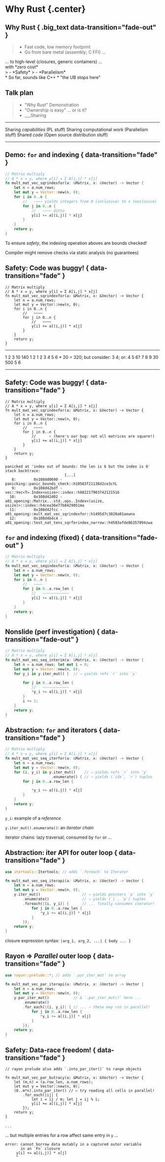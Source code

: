 # Why Rust {.center}

## Why Rust { .big_text data-transition="fade-out" }

> - Fast code, low memory footprint
> - Go from bare metal (assembly; C FFI) ...
  <div class="fragment">... to high-level (closures, generic containers) ...</div>
  <div class="fragment">with *zero cost*</div>
> - *Safety*
> - *Parallelism*

<div class="notes">
 * So far, sounds like C++
 * "the UB stops here"
</div>

<!-- Abstract Demo Support Code

```rust
#[derive(Clone, PartialEq, Eq, Debug)]
pub struct Matrix {
    num_rows: usize, row_len: usize, data: Vec<i32>,
}

#[derive(Clone, PartialEq, Eq, Debug)]
pub struct Vector {
    data: Vec<i32>,
}
impl Vector {
    pub fn new(n: usize, init: i32) -> Vector { Vector { data: vec![init; n] } }
    pub fn iter(&self) -> ::std::slice::Iter<i32> { self.data.iter() }
    pub fn iter_mut(&mut self) -> ::std::slice::IterMut<i32> { self.data.iter_mut() }
    pub fn par_iter_mut(&mut self) -> ::rayon::par_iter::slice_mut::SliceIterMut<i32> { self.data.par_iter_mut() }
}

pub struct Rows<'a> { row_len: usize, remain: &'a [i32], }

impl<'a> ::std::iter::Iterator for Rows<'a>{
    type Item = &'a [i32];
    #[inline]
    fn next(&mut self) -> Option<&'a [i32]> {
        if self.row_len > self.remain.len() {
            debug_assert_eq!(self.remain.len(), 0);
            return None;
        }
        let (pre, post) = self.remain.split_at(self.row_len);
        self.remain = post;
        return Some(pre);
    }
}

impl Matrix {
    #[inline]
    pub fn row(&self, i: usize) -> &[i32] {
        let offset = i * self.row_len;
        &self.data[offset..(offset + self.row_len)]
    }

    #[inline]
    pub fn rows(&self) -> Rows {
        debug_assert_eq!(self.data.len() % self.row_len, 0);
        Rows { row_len: self.row_len, remain: &self.data[..] }
    }
}

impl ::std::ops::Index<(usize)> for Vector {
    type Output = i32;
    fn index(&self, i: usize) -> &i32 { &self.data[i] }
}
impl ::std::ops::IndexMut<(usize)> for Vector {
    fn index_mut(&mut self, i: usize) -> &mut i32 { &mut self.data[i] }
}
impl ::std::ops::Index<(usize, usize)> for Matrix {
    type Output = i32;
    fn index(&self, (i,j): (usize, usize)) -> &i32 { &self.data[i*self.row_len + j] }
}
```
-->

## Talk plan

>- "Why Rust" Demonstration
>- "Ownership is easy"
   ... or is it?
>- ___Sharing
   -----------------------------  --------------------------------
   Sharing *capabilities*         (PL stuff)
   Sharing computational *work*   (Parallelism stuff)
   Shared *code*                  (Open source distribution stuff)
   -----------------------------  --------------------------------

## Demo: `for` and indexing { data-transition="fade" }

```rust
// Matrix multiply
// A * x = y, where y[i] = Σ A[i,j] * x[j]
fn mult_mat_vec_sqrindexfor(a: &Matrix, x: &Vector) -> Vector {
    let n = a.num_rows;
    let mut y = Vector::new(n, 0);
    for i in 0..n {
        //   ~~~~ yields integers from 0 (inclusive) to n (exclusive)
        for j in 0..n {
            //   ~~~~ ditto
            y[i] += a[(i,j)] * x[j]
        }
    }
    return y;
}
```

<!--
----- - -- - ---
1 2 3   10   140
4 5 6 * 20 = 320
7 8 9   30   500
----- - -- - ---
-->


To ensure *safety*, the indexing operation aboves are bounds checked!

Compiler might remove checks via static analysis (no guarantees)

## Safety: Code was buggy! { data-transition="fade" }

``` {.rust}
// Matrix multiply
// A * x = y, where y[i] = Σ A[i,j] * x[j]
fn mult_mat_vec_sqrindexfor(a: &Matrix, x: &Vector) -> Vector {
    let n = a.num_rows;
    let mut y = Vector::new(n, 0);
    for i in 0..n {
        //   ~~~~
        for j in 0..n {
            //   ~~~~
            y[i] += a[(i,j)] * x[j]
        }
    }
    return y;
}
```

- - - - -- - ----  -------------  - -- --  - - --
1 2 3   10   140                  1 2      1 2 3
4 5 6 * 20 = 320;  but consider:  3 4; or: 4 5 6?
7 8 9   30   500                  5 6
- - - - -- - ----  -------------  - -- --  - - --

## Safety: Code was buggy! { data-transition="fade" }

``` {.rust}
// Matrix multiply
// A * x = y, where y[i] = Σ A[i,j] * x[j]
fn mult_mat_vec_sqrindexfor(a: &Matrix, x: &Vector) -> Vector {
    let n = a.num_rows;
    let mut y = Vector::new(n, 0);
    for i in 0..n {
        //   ~~~~
        for j in 0..n {
            //      ~ (here's our bug: not all matrices are square!)
            y[i] += a[(i,j)] * x[j]
        }
    }
    return y;
}
```

```
panicked at 'index out of bounds: the len is 6 but the index is 6'
stack backtrace:
                           [...]
   8:        0x108dd0690 - panicking::panic_bounds_check::h10583f21138d2ce3cYL
   9:        0x108d42bdf - vec::Vec<T>.Index<usize>::index::h882217903742121516
  10:        0x108d42d02 - a01_opening::Matrix...std..ops..Index<(usize, usize)>::index::h4cea36e77b8429051ma
  11:        0x108d42fcc - a01_opening::mult_mat_vec_sqrindexfor::h1495d7c3020a01aewna
  12:        0x108d4b4c4 - a01_opening::test_nat_tens_sqrforindex_narrow::h4503afde86357094zwa
```

## `for` and indexing (fixed) { data-transition="fade-out" }


```rust
// Matrix multiply
// A * x = y, where y[i] = Σ A[i,j] * x[j]
fn mult_mat_vec_seqindexfor(a: &Matrix, x: &Vector) -> Vector {
    let n = a.num_rows;
    let mut y = Vector::new(n, 0);
    for i in 0..n {
        //   ~~~~
        for j in 0..a.row_len {
            //   ~~~~~~~~~~~~
            y[i] += a[(i,j)] * x[j]
        }
    }
    return y;
}
```

## Nonslide (perf investigation)  { data-transition="fade-out" }

```rust
// Matrix multiply
// A * x = y, where y[i] = Σ A[i,j] * x[j]
fn mult_mat_vec_seq_interim(a: &Matrix, x: &Vector) -> Vector {
    let n = a.num_rows; let mut i = 0;
    let mut y = Vector::new(n, 0);
    for y_i in y.iter_mut() {  // ⇒ yields refs `r` into `y`

        for j in 0..a.row_len {
            //   ~~~~~~~~~~~~
            *y_i += a[(i,j)] * x[j]
        }
        i += 1;
    }
    return y;
}
```

## Abstraction: `for` and iterators { data-transition="fade" }

```rust
// Matrix multiply
// A * x = y, where y[i] = Σ A[i,j] * x[j]
fn mult_mat_vec_seq_iterfor(a: &Matrix, x: &Vector) -> Vector {
    let n = a.num_rows;
    let mut y = Vector::new(n, 0);
    for (i, y_i) in y.iter_mut()    // ⇒ yields refs `r` into `y`
                     .enumerate() { // ⇒ yields (`idx`, `r`) tuples
        for j in 0..a.row_len {

            *y_i += a[(i,j)] * x[j]
        }
    }
    return y;
}
```

`y_i`: example of a *reference*

`y.iter_mut().enumerate()`: an *iterator chain*

iterator chains: lazy traversal; consumed by `for` or ...

<!-- (removing note about indexing, b/c benchmarks are not supporting point)

No indexing ⇒ No checks!

(assuming `a.rows()` is implemented well.)
-->

## Abstraction: iter API for outer loop { data-transition="fade" }
```rust
use itertools::Itertools; // adds `.foreach` to Iterator

fn mult_mat_vec_seq_iterapi(a: &Matrix, x: &Vector) -> Vector {
    let n = a.num_rows;
    let mut y = Vector::new(n, 0);
    y.iter_mut()                   // ⇒ yields pointers `p` into `y`
        .enumerate()               // ⇒ yields (`i`, `p`) tuples
        .foreach(|(i, y_i)| {      // ... finally consumes iterator!
            for j in 0..a.row_len {
                *y_i += a[(i,j)] * x[j]
            }
        });
    return y;
}
```

closure expression syntax: `|arg_1, arg_2, ...| { body ... }`

## Rayon ⇒ *Parallel* outer loop  { data-transition="fade" }
```rust
use rayon::prelude::*; // adds `.par_iter_mut` to array

fn mult_mat_vec_par_iterapi(a: &Matrix, x: &Vector) -> Vector {
    let n = a.num_rows;
    let mut y = Vector::new(n, 0);
    y.par_iter_mut()           // Δ `.par_iter_mut()` here ...
        .enumerate()
        .for_each(|(i, y_i)| { // ... ⇒ these may run in parallel!
            for j in 0..a.row_len {
                *y_i += a[(i,j)] * x[j]
            }
        });
    return y;
}
```

## Safety: Data-race freedom! { data-transition="fade" }

``` {.rust .compile_error}
// rayon prelude also adds `.into_par_iter()` to range objects

fn mult_mat_vec_par_butracy(a: &Matrix, x: &Vector) -> Vector {
    let (m,n) = (a.row_len, a.num_rows);
    let mut y = Vector::new(n, 0);
    (0..m*n).into_par_iter() // ⇐ try reading all cells in parallel!
        .for_each(|ij| {
            let i = ij / m; let j = ij % i;
            y[i] += a[(i,j)] * x[j]
        });
    return y;
}
```

. . .

... but multiple entries for a row affect same entry in `y` ...


``` {.fragment .compile_error}
error: cannot borrow data mutably in a captured outer variable
       in an `Fn` closure
     y[i] += a[(i,j)] * x[j]
     ^
```

<!-- test code

```rust
#[cfg(test)]
fn nat_mat() -> Matrix {
    Matrix { num_rows: 3, row_len: 3,
             data: vec![1,2,3,
                        4,5,6,
                        7,8,9] }
}

#[cfg(test)]
fn nat_mat_narrow() -> Matrix {
    Matrix { num_rows: 3, row_len: 2,
             data: vec![1,2,
                        3,4,
                        5,6] }
}

#[cfg(test)]
fn nat_mat_stout() -> Matrix {
    Matrix { num_rows: 2, row_len: 3,
             data: vec![1,2,3,
                        4,5,6] }
}

#[cfg(test)]
fn tens_vec() -> Vector { Vector { data: vec![10,20,30] } }

#[cfg(test)]
fn big_mat() -> Matrix {
    Matrix { num_rows: 1000, row_len: 1000,
             data: vec![10; 1000000] }
}

#[cfg(test)]
fn big_tens_vec() -> Vector { Vector { data: vec![10; 1000] } }

#[cfg(test)]
fn expect_nat_tens() -> Vector {
    Vector { data: vec![1*10 + 2*20 + 3*30,
                        4*10 + 5*20 + 6*30,
                        7*10 + 8*20 + 9*30] }
}

#[cfg(test)]
fn expect_narrow_tens() -> Vector {
    Vector { data: vec![1*10 + 2*20,
                        3*10 + 4*20,
                        5*10 + 6*20] }
}

#[cfg(test)]
fn expect_stout_tens() -> Vector {
    Vector { data: vec![1*10 + 2*20 + 3*30,
                        4*10 + 5*20 + 6*30] }
}

#[test]
fn test_nat_tens_sqrforindex() {
    assert_eq!(mult_mat_vec_sqrindexfor(&nat_mat(), &tens_vec()),
               expect_nat_tens());
}

#[should_panic]
#[test]
fn test_nat_tens_sqrforindex_narrow() {
    assert_eq!(mult_mat_vec_sqrindexfor(&nat_mat_narrow(), &tens_vec()),
               expect_narrow_tens());
}

#[should_panic]
#[test]
fn test_nat_tens_sqrforindex_stout() {
    assert_eq!(mult_mat_vec_sqrindexfor(&nat_mat_stout(), &tens_vec()),
               expect_stout_tens());
}

#[test]
fn test_nat_tens_seq_forindex() {
    assert_eq!(mult_mat_vec_seqindexfor(&nat_mat(), &tens_vec()),
               expect_nat_tens());
}

#[test]
fn test_nat_tens_seq_forindex_narrow() {
    assert_eq!(mult_mat_vec_seqindexfor(&nat_mat_narrow(), &tens_vec()),
               expect_narrow_tens());
}

#[test]
fn test_nat_tens_seq_forindex_stout() {
    assert_eq!(mult_mat_vec_seqindexfor(&nat_mat_stout(), &tens_vec()),
               expect_stout_tens());
}

#[test]
fn test_nat_tens_seq_interim() {
    assert_eq!(mult_mat_vec_seq_interim(&nat_mat(), &tens_vec()),
               expect_nat_tens());
}

#[test]
fn test_nat_tens_seq_foriter() {
    assert_eq!(mult_mat_vec_seq_iterfor(&nat_mat(), &tens_vec()),
               expect_nat_tens());
}

#[test]
fn test_nat_tens_seq_iter() {
    assert_eq!(mult_mat_vec_seq_iterapi(&nat_mat(), &tens_vec()),
               expect_nat_tens());
}

#[test]
fn test_nat_tens_par_iter() {
    assert_eq!(mult_mat_vec_par_iterapi(&nat_mat(), &tens_vec()),
               expect_nat_tens());
}

#[bench]
fn bench_seq_forindex(b: &mut ::test::Bencher) {
    let m = &big_mat(); let v = &big_tens_vec();
    b.iter(|| mult_mat_vec_seqindexfor(m, v));
}

#[bench]
fn bench_seq_interim(b: &mut ::test::Bencher) {
    let m = &big_mat(); let v = &big_tens_vec();
    b.iter(|| mult_mat_vec_seq_interim(m, v));
}

#[bench]
fn bench_seq_foriter(b: &mut ::test::Bencher) {
    let m = &big_mat(); let v = &big_tens_vec();
    b.iter(|| mult_mat_vec_seq_iterfor(m, v));
}

#[bench]
fn bench_seq_iter(b: &mut ::test::Bencher) {
    let m = &big_mat(); let v = &big_tens_vec();
    b.iter(|| mult_mat_vec_seq_iterapi(m, v));
}

#[bench]
fn bench_par_iter(b: &mut ::test::Bencher) {
    let m = &big_mat(); let v = &big_tens_vec();
    b.iter(|| mult_mat_vec_par_iterapi(m, v));
}
```

-->
